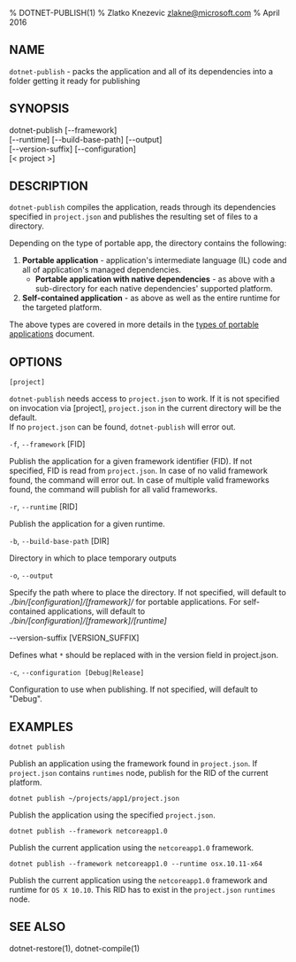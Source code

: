 % DOTNET-PUBLISH(1)
% Zlatko Knezevic zlakne@microsoft.com
% April 2016


## NAME

`dotnet-publish` - packs the application and all of its dependencies into a folder getting it ready for publishing

## SYNOPSIS

dotnet-publish [--framework]  
    [--runtime] [--build-base-path] [--output]  
    [--version-suffix] [--configuration]  
    [< project >]  

## DESCRIPTION

`dotnet-publish` compiles the application, reads through its dependencies specified in `project.json` and publishes the resulting set of files to a directory. 

Depending on the type of portable app, the directory contains the following:

1. **Portable application** - application's intermediate language (IL) code and all of application's managed dependencies.
    * **Portable application with native dependencies** - as above with a sub-directory for each native dependencies' 
    supported platform. 
2. **Self-contained application** - as above as well as the entire runtime for the targeted platform.

The above types are covered in more details in the [types of portable applications](app-types.md) document. 

## OPTIONS

`[project]` 
    
`dotnet-publish` needs access to `project.json` to work. If it is not specified on invocation via [project], 
`project.json` in the current directory will be the default.     
If no `project.json` can be found, `dotnet-publish` will error out. 

`-f`, `--framework` [FID]

Publish the application for a given framework identifier (FID). If not specified, FID is read from `project.json`. In case of no valid framework found, the command will error out. In case of multiple valid frameworks found, the command will publish for all valid frameworks. 


`-r`, `--runtime` [RID]

Publish the application for a given runtime. 

`-b`, `--build-base-path` [DIR]

Directory in which to place temporary outputs

`-o`, `--output`

Specify the path where to place the directory. If not specified, will default to _./bin/[configuration]/[framework]/_ 
for portable applications. For self-contained applications, will default to _./bin/[configuration]/[framework]/[runtime]_

--version-suffix [VERSION_SUFFIX]

Defines what `*` should be replaced with in the version field in project.json.

`-c`, `--configuration [Debug|Release]`

Configuration to use when publishing. If not specified, will default to "Debug".

## EXAMPLES

`dotnet publish`

Publish an application using the framework found in `project.json`. If `project.json` contains `runtimes` node, publish 
for the RID of the current platform. 

`dotnet publish ~/projects/app1/project.json`
    
Publish the application using the specified `project.json`.
	
`dotnet publish --framework netcoreapp1.0`
    
Publish the current application using the `netcoreapp1.0` framework.
	
`dotnet publish --framework netcoreapp1.0 --runtime osx.10.11-x64`
    
Publish the current application using the `netcoreapp1.0` framework and runtime for `OS X 10.10`. This RID has to 
exist in the `project.json` `runtimes` node. 

## SEE ALSO

dotnet-restore(1), dotnet-compile(1)
